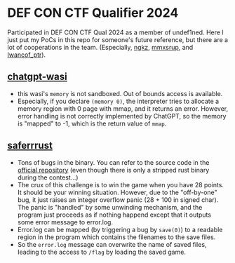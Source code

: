 # DEF CON CTF Qualifier 2024

Participated in DEF CON CTF Qual 2024 as a member of undef1ned.
Here I just put my PoCs in this repo for someone's future reference, but there are a lot of cooperations in the team.
(Especially, [ngkz](https://twitter.com/n_g_k_z), [mmxsrup](https://twitter.com/mmxsrup), and [Iwancof_ptr](https://twitter.com/Iwancof_ptr)).

## [chatgpt-wasi](chatgpt-wasi/solve.py) 
 - this wasi's `memory` is not sandboxed. Out of bounds access is available.
 - Especially, if you declare `(memory 0)`, the interpreter tries to allocate a memory region with 0 page with mmap, and it returns an error. However, error handling is not correctly implemented by ChatGPT, so the memory is "mapped" to -1, which is the return value of `mmap`.

## [saferrrust](saferrrust/solve.py)
 - Tons of bugs in the binary. You can refer to the source code in the [official repository](https://github.com/Nautilus-Institute/quals-2024/tree/main/saferrrust) (even though there is only a stripped rust binary during the contest...)
 - The crux of this challenge is to win the game when you have 28 points. It should be your winning situation. However, due to the "off-by-one" bug, it just raises an integer overflow panic (28 + 100 in signed char). The panic is "handled" by some unwinding mechanism, and the program just proceeds as if nothing happend except that it outputs some error message to error.log.
 - Error.log can be mapped (by triggering a bug by `save(0)`) to a readable region in the program which contains the filenames to the save files.
 - So the `error.log` message can overwrite the name of saved files, leading to the access to `/flag` by loading the saved game.
